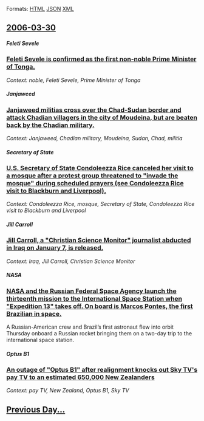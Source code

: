 
Formats: [HTML](2006/03/30/index.html)  [JSON](2006/03/30/index.json)  [XML](2006/03/30/index.xml)  

## [2006-03-30](/news/2006/03/30/index.md)

##### Feleti Sevele
### [ Feleti Sevele is confirmed as the first non-noble Prime Minister of Tonga. ](/news/2006/03/30/feleti-sevele-is-confirmed-as-the-first-non-noble-prime-minister-of-tonga.md)
_Context: noble, Feleti Sevele, Prime Minister of Tonga_

##### Janjaweed
### [ Janjaweed militias cross over the Chad-Sudan border and attack Chadian villagers in the city of Moudeina, but are beaten back by the Chadian military. ](/news/2006/03/30/janjaweed-militias-cross-over-the-chadasudan-border-and-attack-chadian-villagers-in-the-city-of-moudeina-but-are-beaten-back-by-the-chad.md)
_Context: Janjaweed, Chadian military, Moudeina, Sudan, Chad, militia_

##### Secretary of State
### [ U.S. Secretary of State Condoleezza Rice canceled her visit to a mosque after a protest group threatened to "invade the mosque" during scheduled prayers (see Condoleezza Rice visit to Blackburn and Liverpool). ](/news/2006/03/30/u-s-secretary-of-state-condoleezza-rice-canceled-her-visit-to-a-mosque-after-a-protest-group-threatened-to-invade-the-mosque-during-sche.md)
_Context: Condoleezza Rice, mosque, Secretary of State, Condoleezza Rice visit to Blackburn and Liverpool_

##### Jill Carroll
### [ Jill Carroll, a "Christian Science Monitor" journalist abducted in Iraq on January 7, is released. ](/news/2006/03/30/jill-carroll-a-christian-science-monitor-journalist-abducted-in-iraq-on-january-7-is-released.md)
_Context: Iraq, Jill Carroll, Christian Science Monitor_

##### NASA
### [ NASA and the Russian Federal Space Agency launch the thirteenth mission to the International Space Station when "Expedition 13" takes off. On board is Marcos Pontes, the first Brazilian in space. ](/news/2006/03/30/nasa-and-the-russian-federal-space-agency-launch-the-thirteenth-mission-to-the-international-space-station-when-expedition-13-takes-off.md)
A Russian-American crew and Brazil&#8217;s first astronaut flew into orbit Thursday onboard a Russian rocket bringing them on a two-day trip to the international space station.

##### Optus B1
### [ An outage of "Optus B1" after realignment knocks out Sky TV's pay TV to an estimated 650,000 New Zealanders ](/news/2006/03/30/an-outage-of-optus-b1-after-realignment-knocks-out-sky-tv-s-pay-tv-to-an-estimated-650-000-new-zealanders.md)
_Context: pay TV, New Zealand, Optus B1, Sky TV_

## [Previous Day...](/news/2006/03/29/index.md)


